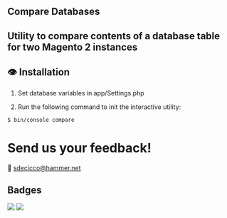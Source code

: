 ## Compare Databases
## Utility to compare contents of a database table for two Magento 2 instances

## :eye: Installation

1) Set database variables in app/Settings.php

2) Run the following command to init the interactive utility:
```
$ bin/console compare
```

# Send us your feedback!
:email: sdecicco@hammer.net

## Badges

![](https://img.shields.io/badge/license-MIT-blue.svg)
![](https://img.shields.io/badge/status-stable-green.svg)

